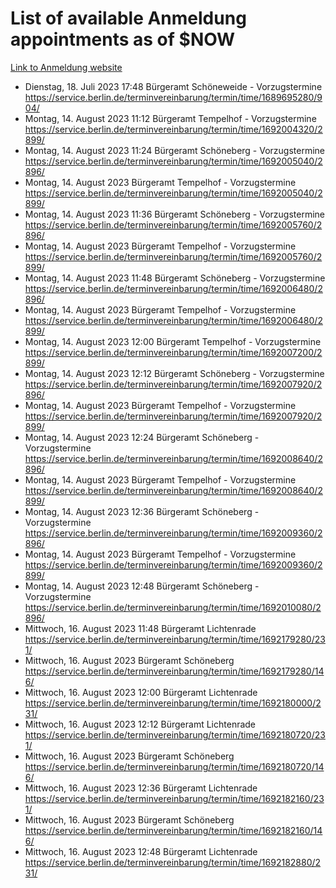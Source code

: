 # List of available Anmeldung appointments as of $NOW
[Link to Anmeldung website](https://service.berlin.de/terminvereinbarung/termin/tag.php?termin=1&anliegen[]=120686&dienstleisterlist=122210,122217,327316,122219,327312,122227,327314,122231,327346,122243,327348,122254,122252,329742,122260,329745,122262,329748,122271,327278,122273,327274,122277,327276,330436,122280,327294,122282,327290,122284,327292,122291,327270,122285,327266,122286,327264,122296,327268,150230,329760,122297,327286,122294,327284,122312,329763,122314,329775,122304,327330,122311,327334,122309,327332,317869,122281,327352,122279,329772,122283,122276,327324,122274,327326,122267,329766,122246,327318,122251,327320,122257,327322,122208,327298,122226,327300&herkunft=http%3A%2F%2Fservice.berlin.de%2Fdienstleistung%2F120686%2F)
- Dienstag, 18. Juli 2023 17:48 Bürgeramt Schöneweide - Vorzugstermine https://service.berlin.de/terminvereinbarung/termin/time/1689695280/904/
- Montag, 14. August 2023 11:12 Bürgeramt Tempelhof - Vorzugstermine https://service.berlin.de/terminvereinbarung/termin/time/1692004320/2899/
- Montag, 14. August 2023 11:24 Bürgeramt Schöneberg - Vorzugstermine https://service.berlin.de/terminvereinbarung/termin/time/1692005040/2896/
- Montag, 14. August 2023  Bürgeramt Tempelhof - Vorzugstermine https://service.berlin.de/terminvereinbarung/termin/time/1692005040/2899/
- Montag, 14. August 2023 11:36 Bürgeramt Schöneberg - Vorzugstermine https://service.berlin.de/terminvereinbarung/termin/time/1692005760/2896/
- Montag, 14. August 2023  Bürgeramt Tempelhof - Vorzugstermine https://service.berlin.de/terminvereinbarung/termin/time/1692005760/2899/
- Montag, 14. August 2023 11:48 Bürgeramt Schöneberg - Vorzugstermine https://service.berlin.de/terminvereinbarung/termin/time/1692006480/2896/
- Montag, 14. August 2023  Bürgeramt Tempelhof - Vorzugstermine https://service.berlin.de/terminvereinbarung/termin/time/1692006480/2899/
- Montag, 14. August 2023 12:00 Bürgeramt Tempelhof - Vorzugstermine https://service.berlin.de/terminvereinbarung/termin/time/1692007200/2899/
- Montag, 14. August 2023 12:12 Bürgeramt Schöneberg - Vorzugstermine https://service.berlin.de/terminvereinbarung/termin/time/1692007920/2896/
- Montag, 14. August 2023  Bürgeramt Tempelhof - Vorzugstermine https://service.berlin.de/terminvereinbarung/termin/time/1692007920/2899/
- Montag, 14. August 2023 12:24 Bürgeramt Schöneberg - Vorzugstermine https://service.berlin.de/terminvereinbarung/termin/time/1692008640/2896/
- Montag, 14. August 2023  Bürgeramt Tempelhof - Vorzugstermine https://service.berlin.de/terminvereinbarung/termin/time/1692008640/2899/
- Montag, 14. August 2023 12:36 Bürgeramt Schöneberg - Vorzugstermine https://service.berlin.de/terminvereinbarung/termin/time/1692009360/2896/
- Montag, 14. August 2023  Bürgeramt Tempelhof - Vorzugstermine https://service.berlin.de/terminvereinbarung/termin/time/1692009360/2899/
- Montag, 14. August 2023 12:48 Bürgeramt Schöneberg - Vorzugstermine https://service.berlin.de/terminvereinbarung/termin/time/1692010080/2896/
- Mittwoch, 16. August 2023 11:48 Bürgeramt Lichtenrade https://service.berlin.de/terminvereinbarung/termin/time/1692179280/231/
- Mittwoch, 16. August 2023  Bürgeramt Schöneberg https://service.berlin.de/terminvereinbarung/termin/time/1692179280/146/
- Mittwoch, 16. August 2023 12:00 Bürgeramt Lichtenrade https://service.berlin.de/terminvereinbarung/termin/time/1692180000/231/
- Mittwoch, 16. August 2023 12:12 Bürgeramt Lichtenrade https://service.berlin.de/terminvereinbarung/termin/time/1692180720/231/
- Mittwoch, 16. August 2023  Bürgeramt Schöneberg https://service.berlin.de/terminvereinbarung/termin/time/1692180720/146/
- Mittwoch, 16. August 2023 12:36 Bürgeramt Lichtenrade https://service.berlin.de/terminvereinbarung/termin/time/1692182160/231/
- Mittwoch, 16. August 2023  Bürgeramt Schöneberg https://service.berlin.de/terminvereinbarung/termin/time/1692182160/146/
- Mittwoch, 16. August 2023 12:48 Bürgeramt Lichtenrade https://service.berlin.de/terminvereinbarung/termin/time/1692182880/231/
